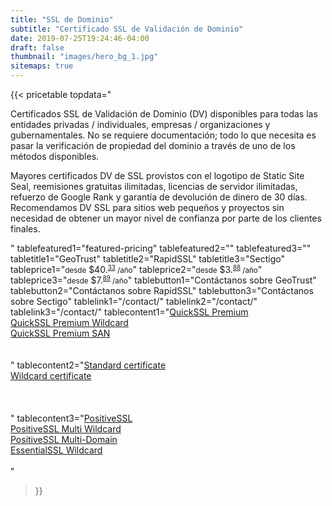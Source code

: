 ```yaml
---
title: "SSL de Dominio"
subtitle: "Certificado SSL de Validación de Dominio"
date: 2019-07-25T19:24:46-04:00
draft: false
thumbnail: "images/hero_bg_1.jpg"
sitemaps: true
---
```


{{< pricetable 
topdata="<p>Certificados SSL de Validación de Dominio (DV) disponibles para todas las entidades privadas / individuales, empresas / organizaciones y gubernamentales. No se requiere documentación; todo lo que necesita es pasar la verificación de propiedad del dominio a través de uno de los métodos disponibles.</p><p>Mayores certificados DV de SSL provistos con el logotipo de Static Site Seal, reemisiones gratuitas ilimitadas, licencias de servidor ilimitadas, refuerzo de Google Rank y garantía de devolución de dinero de 30 días. Recomendamos DV SSL para sitios web pequeños y proyectos sin necesidad de obtener un mayor nivel de confianza por parte de los clientes finales.</p>"
tablefeatured1="featured-pricing" tablefeatured2="" tablefeatured3="" 
tabletitle1="GeoTrust" tabletitle2="RapidSSL" tabletitle3="Sectigo" 
tableprice1="<small>desde</small> $40.<small><sup><u>33</sup></u> /año</small>" tableprice2="<small>desde</small> $3.<small><sup><u>88</sup></u> /año</small>" tableprice3="<small>desde</small> $7.<small><sup><u>89</sup></u> /año</small>"
tablebutton1="Contáctanos sobre GeoTrust" tablebutton2="Contáctanos sobre RapidSSL" tablebutton3="Contáctanos sobre Sectigo" 
tablelink1="/contact/" tablelink2="/contact/" tablelink3="/contact/" 
tablecontent1="<a href='/blog/geotrustquicksslpremium/'>QuickSSL Premium</a><br><a href='/blog/geotrustquicksslpremiumwildcard/'>QuickSSL Premium Wildcard</a><br><a href='/blog/geotrustquicksslpremiumsan/'>QuickSSL Premium SAN</a><br><br><br>" 
tablecontent2="<a href='/blog/rapidsslstandard/'>Standard certificate</a><br><a href='/blog/rapidsslwildcard/'>Wildcard certificate</a><br><br><br><br>" 
tablecontent3="<a href='/blog/sectigopositivessl/'>PositiveSSL</a><br><a href='/blog/sectigopositivesslmultiwildcard/'>PositiveSSL Multi Wildcard</a><br><a href='/blog/sectigopositivesslmultidomain/'>PositiveSSL Multi-Domain</a><br><a href='/blog/sectigoessentialsslwildcard/'>EssentialSSL Wildcard</a><br><br>"

 >}}